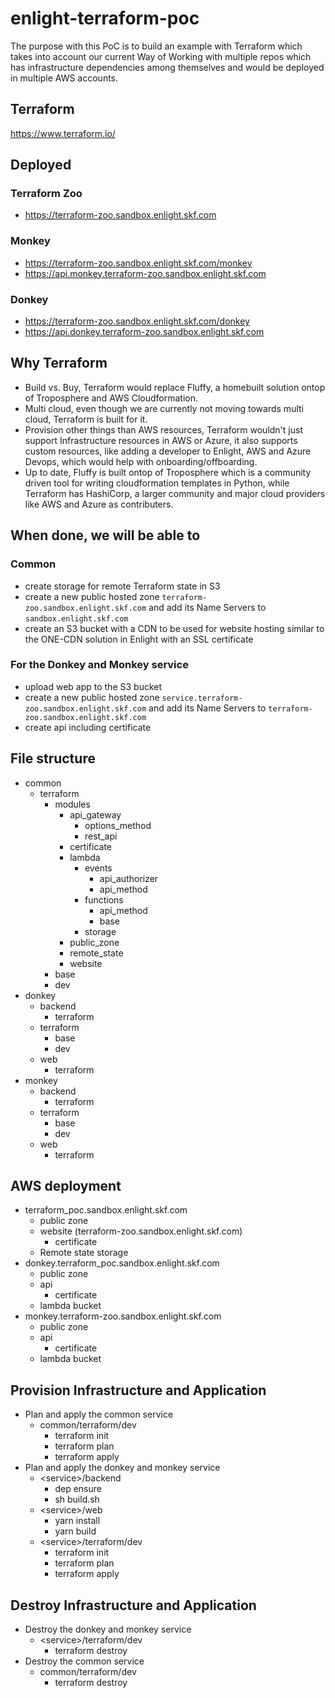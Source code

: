 # enlight-terraform-poc
The purpose with this PoC is to build an example with Terraform which takes into account our current Way of Working with multiple repos which has infrastructure dependencies among themselves and would be deployed in multiple AWS accounts.

## Terraform
https://www.terraform.io/

## Deployed
### Terraform Zoo
- https://terraform-zoo.sandbox.enlight.skf.com
### Monkey
- https://terraform-zoo.sandbox.enlight.skf.com/monkey
- https://api.monkey.terraform-zoo.sandbox.enlight.skf.com
### Donkey
- https://terraform-zoo.sandbox.enlight.skf.com/donkey
- https://api.donkey.terraform-zoo.sandbox.enlight.skf.com

## Why Terraform
- Build vs. Buy, Terraform would replace Fluffy, a homebuilt solution ontop of Troposphere and AWS Cloudformation.
- Multi cloud, even though we are currently not moving towards multi cloud, Terraform is built for it.
- Provision other things than AWS resources, Terraform wouldn't just support Infrastructure resources in AWS or Azure, it also supports custom resources, like adding a developer to Enlight, AWS and Azure Devops, which would help with onboarding/offboarding.
- Up to date, Fluffy is built ontop of Troposphere which is a community driven tool for writing cloudformation templates in Python, while Terraform has HashiCorp, a larger community and major cloud providers like AWS and Azure as contributers.

## When done, we will be able to
### Common
- create storage for remote Terraform state in S3
- create a new public hosted zone `terraform-zoo.sandbox.enlight.skf.com` and add its Name Servers to `sandbox.enlight.skf.com`
- create an S3 bucket with a CDN to be used for website hosting similar to the ONE-CDN solution in Enlight with an SSL certificate
### For the Donkey and Monkey service
- upload web app to the S3 bucket
- create a new public hosted zone `service.terraform-zoo.sandbox.enlight.skf.com` and add its Name Servers to `terraform-zoo.sandbox.enlight.skf.com`
- create api including certificate

## File structure
- common
  - terraform
    - modules
      - api_gateway
        - options_method
        - rest_api
      - certificate
      - lambda
        - events
          - api_authorizer
          - api_method
        - functions
          - api_method
          - base
        - storage
      - public_zone
      - remote_state
      - website
    - base
    - dev
- donkey
  - backend
    - terraform
  - terraform
    - base
    - dev
  - web
    - terraform
- monkey
  - backend
    - terraform
  - terraform
    - base
    - dev
  - web
    - terraform


## AWS deployment
- terraform_poc.sandbox.enlight.skf.com
  - public zone
  - website (terraform-zoo.sandbox.enlight.skf.com)
    - certificate
  - Remote state storage
- donkey.terraform_poc.sandbox.enlight.skf.com
  - public zone
  - api
    - certificate
  - lambda bucket
- monkey.terraform-zoo.sandbox.enlight.skf.com
  - public zone
  - api
    - certificate
  - lambda bucket

## Provision Infrastructure and Application
- Plan and apply the common service
  - common/terraform/dev
    - terraform init
    - terraform plan
    - terraform apply
- Plan and apply the donkey and monkey service
  - \<service\>/backend
    - dep ensure
    - sh build.sh
  - \<service\>/web
    - yarn install
    - yarn build
  - \<service\>/terraform/dev
    - terraform init
    - terraform plan
    - terraform apply

## Destroy Infrastructure and Application
- Destroy the donkey and monkey service
  - \<service\>/terraform/dev
    - terraform destroy
- Destroy the common service
  - common/terraform/dev
    - terraform destroy
